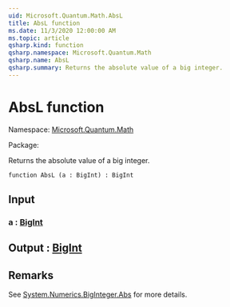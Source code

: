 ```yaml
---
uid: Microsoft.Quantum.Math.AbsL
title: AbsL function
ms.date: 11/3/2020 12:00:00 AM
ms.topic: article
qsharp.kind: function
qsharp.namespace: Microsoft.Quantum.Math
qsharp.name: AbsL
qsharp.summary: Returns the absolute value of a big integer.
---
```


# AbsL function

Namespace: [Microsoft.Quantum.Math](xref:Microsoft.Quantum.Math)

Package: [](https://nuget.org/packages/)


Returns the absolute value of a big integer.

```qsharp
function AbsL (a : BigInt) : BigInt
```


## Input

### a : [BigInt](xref:microsoft.quantum.lang-ref.bigint)





## Output : [BigInt](xref:microsoft.quantum.lang-ref.bigint)



## Remarks

See [System.Numerics.BigInteger.Abs](https://docs.microsoft.com/dotnet/api/system.numerics.biginteger.abs) for more details.